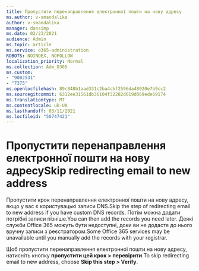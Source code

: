 ```yaml
---
title: Пропустити перенаправлення електронної пошти на нову адресу
ms.author: v-smandalika
author: v-smandalika
manager: dansimp
ms.date: 02/23/2021
audience: Admin
ms.topic: article
ms.service: o365-administration
ROBOTS: NOINDEX, NOFOLLOW
localization_priority: Normal
ms.collection: Adm_O365
ms.custom:
- "9002531"
- "7375"
ms.openlocfilehash: 89c848b1aad331c2ba4cbf2596da48020e7b9cc2
ms.sourcegitcommit: 6312ee31561db36104f32282d019d069ede69174
ms.translationtype: MT
ms.contentlocale: uk-UA
ms.lasthandoff: 03/11/2021
ms.locfileid: "50747421"
---
```

# <a name="skip-redirecting-email-to-new-address"></a><span data-ttu-id="79e37-102">Пропустити перенаправлення електронної пошти на нову адресу</span><span class="sxs-lookup"><span data-stu-id="79e37-102">Skip redirecting email to new address</span></span>

<span data-ttu-id="79e37-103">Пропустити крок перенаправлення електронної пошти на нову адресу, якщо у вас є користувацькі записи DNS.</span><span class="sxs-lookup"><span data-stu-id="79e37-103">Skip the step of redirecting email to new address if you have custom DNS records.</span></span> <span data-ttu-id="79e37-104">Потім можна додати потрібні записи пізніше.</span><span class="sxs-lookup"><span data-stu-id="79e37-104">You can then add the records you need later.</span></span> <span data-ttu-id="79e37-105">Деякі служби Office 365 можуть бути недоступні, доки ви не додасте до нього вручну записи з реєстратором.</span><span class="sxs-lookup"><span data-stu-id="79e37-105">Some Office 365 services may be unavailable until you manually add the records with your registrar.</span></span>

<span data-ttu-id="79e37-106">Щоб пропустити перенаправлення електронної пошти на нову адресу, натисніть кнопку **пропустити цей крок > перевірити**.</span><span class="sxs-lookup"><span data-stu-id="79e37-106">To skip redirecting email to new address, choose **Skip this step > Verify**.</span></span>